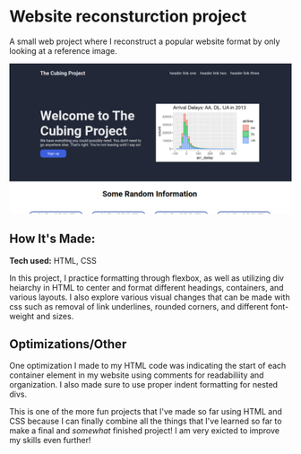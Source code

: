 # Website reconsturction project

A small web project where I reconstruct a popular website format by only looking at a reference image.

![project sample img](images/sample.png)

## How It's Made:

**Tech used:** HTML, CSS

In this project, I practice formatting through flexbox, as well as utilizing div heiarchy in HTML to center and format different headings, containers, and various layouts. I also explore various visual changes that can be made with css such as removal of link underlines, rounded corners, and different font-weight and sizes.

## Optimizations/Other

One optimization I made to my HTML code was indicating the start of each container element in my website using comments for readabiliity and organization. I also made sure to use proper indent formatting for nested divs. 

This is one of the more fun projects that I've made so far using HTML and CSS because I can finally combine all the things that I've learned so far to make a final and *somewhat* finished project! I am very exicted to improve my skills even further!
